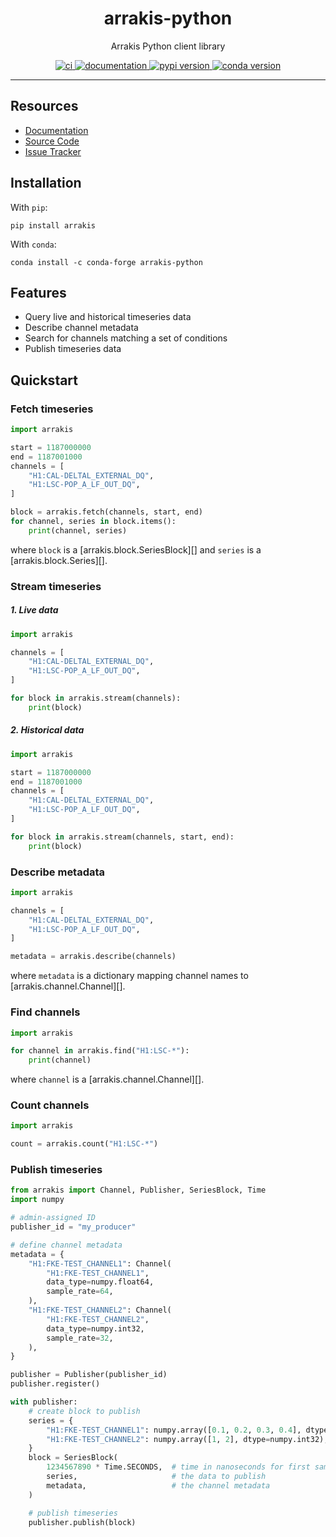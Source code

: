 <h1 align="center">arrakis-python</h1>

<p align="center">Arrakis Python client library</p>

<p align="center">
  <a href="https://git.ligo.org/ngdd/arrakis-python/-/pipelines/latest">
    <img alt="ci" src="https://git.ligo.org/ngdd/arrakis-python/badges/main/pipeline.svg" />
  </a>
  <a href="https://ngdd.docs.ligo.org/arrakis-python/">
    <img alt="documentation" src="https://img.shields.io/badge/docs-mkdocs%20material-blue.svg?style=flat" />
  </a>
  <a href="https://pypi.org/project/arrakis/">
    <img alt="pypi version" src="https://img.shields.io/pypi/v/arrakis.svg" />
  </a>
  <a href="https://anaconda.org/conda-forge/arrakis-python">
    <img alt="conda version" src="https://img.shields.io/conda/vn/conda-forge/arrakis-python.svg" />
  </a>
</p>

---

## Resources

* [Documentation](https://docs.ligo.org/ngdd/arrakis-python)
* [Source Code](https://git.ligo.org/ngdd/arrakis-python)
* [Issue Tracker](https://git.ligo.org/ngdd/arrakis-python/-/issues)

## Installation

With `pip`:

```
pip install arrakis
```

With `conda`:

```
conda install -c conda-forge arrakis-python
```

## Features

* Query live and historical timeseries data
* Describe channel metadata
* Search for channels matching a set of conditions
* Publish timeseries data

## Quickstart

### Fetch timeseries

``` python
import arrakis

start = 1187000000
end = 1187001000
channels = [
    "H1:CAL-DELTAL_EXTERNAL_DQ",
    "H1:LSC-POP_A_LF_OUT_DQ",
]

block = arrakis.fetch(channels, start, end)
for channel, series in block.items():
    print(channel, series)
```

where `block` is a [arrakis.block.SeriesBlock][] and `series` is a
[arrakis.block.Series][].

### Stream timeseries

##### 1. Live data

``` python
import arrakis

channels = [
    "H1:CAL-DELTAL_EXTERNAL_DQ",
    "H1:LSC-POP_A_LF_OUT_DQ",
]

for block in arrakis.stream(channels):
	print(block)
```

##### 2. Historical data

``` python
import arrakis

start = 1187000000
end = 1187001000
channels = [
    "H1:CAL-DELTAL_EXTERNAL_DQ",
    "H1:LSC-POP_A_LF_OUT_DQ",
]

for block in arrakis.stream(channels, start, end):
    print(block)
```

### Describe metadata

``` python
import arrakis

channels = [
    "H1:CAL-DELTAL_EXTERNAL_DQ",
    "H1:LSC-POP_A_LF_OUT_DQ",
]

metadata = arrakis.describe(channels)
```

where `metadata` is a dictionary mapping channel names to
[arrakis.channel.Channel][].

### Find channels

``` python
import arrakis

for channel in arrakis.find("H1:LSC-*"):
    print(channel)
```

where `channel` is a [arrakis.channel.Channel][].

### Count channels

``` python
import arrakis

count = arrakis.count("H1:LSC-*")
```

### Publish timeseries

``` python
from arrakis import Channel, Publisher, SeriesBlock, Time
import numpy

# admin-assigned ID
publisher_id = "my_producer"

# define channel metadata
metadata = {
    "H1:FKE-TEST_CHANNEL1": Channel(
        "H1:FKE-TEST_CHANNEL1",
        data_type=numpy.float64,
        sample_rate=64,
    ),
    "H1:FKE-TEST_CHANNEL2": Channel(
        "H1:FKE-TEST_CHANNEL2",
        data_type=numpy.int32,
        sample_rate=32,
    ),
}

publisher = Publisher(publisher_id)
publisher.register()

with publisher:
    # create block to publish
    series = {
        "H1:FKE-TEST_CHANNEL1": numpy.array([0.1, 0.2, 0.3, 0.4], dtype=numpy.float64),
        "H1:FKE-TEST_CHANNEL2": numpy.array([1, 2], dtype=numpy.int32),
    }
    block = SeriesBlock(
        1234567890 * Time.SECONDS,  # time in nanoseconds for first sample
        series,                     # the data to publish
        metadata,                   # the channel metadata
    )

    # publish timeseries
    publisher.publish(block)
```
